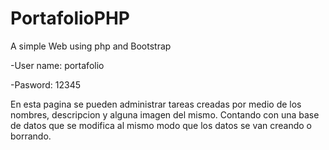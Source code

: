 # PortafolioPHP
A simple Web using php and Bootstrap

-User name: portafolio

-Pasword: 12345

En esta pagina se pueden administrar tareas creadas por medio de los nombres, descripcion y alguna imagen del mismo. 
Contando con una base de datos que se modifica al mismo modo que los datos se van creando o borrando.
